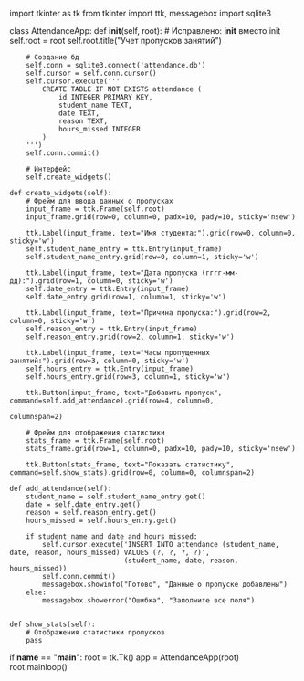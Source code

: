 import tkinter as tk
from tkinter import ttk, messagebox
import sqlite3


class AttendanceApp:
    def __init__(self, root):  # Исправлено: __init__ вместо init
        self.root = root
        self.root.title("Учет пропусков занятий")

        # Создание бд
        self.conn = sqlite3.connect('attendance.db')
        self.cursor = self.conn.cursor()
        self.cursor.execute('''
            CREATE TABLE IF NOT EXISTS attendance (
                id INTEGER PRIMARY KEY,
                student_name TEXT,
                date TEXT,
                reason TEXT,
                hours_missed INTEGER
            )
        ''')
        self.conn.commit()

        # Интерфейс
        self.create_widgets()

    def create_widgets(self):
        # Фрейм для ввода данных о пропусках
        input_frame = ttk.Frame(self.root)
        input_frame.grid(row=0, column=0, padx=10, pady=10, sticky='nsew')

        ttk.Label(input_frame, text="Имя студента:").grid(row=0, column=0, sticky='w')
        self.student_name_entry = ttk.Entry(input_frame)
        self.student_name_entry.grid(row=0, column=1, sticky='w')

        ttk.Label(input_frame, text="Дата пропуска (гггг-мм-дд):").grid(row=1, column=0, sticky='w')
        self.date_entry = ttk.Entry(input_frame)
        self.date_entry.grid(row=1, column=1, sticky='w')

        ttk.Label(input_frame, text="Причина пропуска:").grid(row=2, column=0, sticky='w')
        self.reason_entry = ttk.Entry(input_frame)
        self.reason_entry.grid(row=2, column=1, sticky='w')

        ttk.Label(input_frame, text="Часы пропущенных занятий:").grid(row=3, column=0, sticky='w')
        self.hours_entry = ttk.Entry(input_frame)
        self.hours_entry.grid(row=3, column=1, sticky='w')

        ttk.Button(input_frame, text="Добавить пропуск", command=self.add_attendance).grid(row=4, column=0,
                                                                                           columnspan=2)

        # Фрейм для отображения статистики
        stats_frame = ttk.Frame(self.root)
        stats_frame.grid(row=1, column=0, padx=10, pady=10, sticky='nsew')

        ttk.Button(stats_frame, text="Показать статистику", command=self.show_stats).grid(row=0, column=0, columnspan=2)

    def add_attendance(self):
        student_name = self.student_name_entry.get()
        date = self.date_entry.get()
        reason = self.reason_entry.get()
        hours_missed = self.hours_entry.get()

        if student_name and date and hours_missed:
            self.cursor.execute('INSERT INTO attendance (student_name, date, reason, hours_missed) VALUES (?, ?, ?, ?)',
                                (student_name, date, reason, hours_missed))
            self.conn.commit()
            messagebox.showinfo("Готово", "Данные о пропуске добавлены")
        else:
            messagebox.showerror("Ошибка", "Заполните все поля")


    def show_stats(self):
        # Отображения статистики пропусков
        pass



if __name__ == "__main__":
    root = tk.Tk()
    app = AttendanceApp(root)
    root.mainloop()
